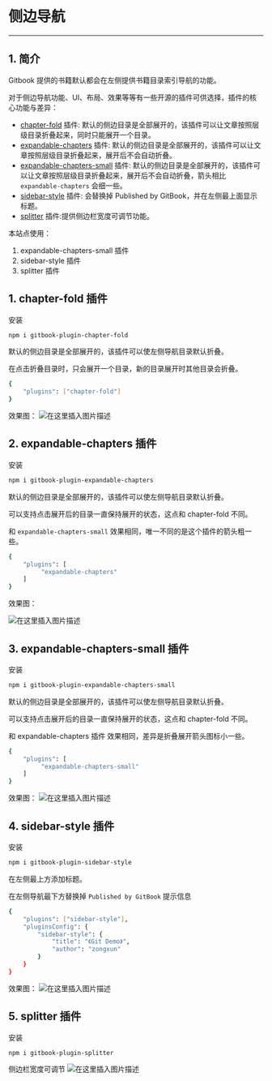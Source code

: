 #  侧边导航



---

## 1. 简介

Gitbook 提供的书籍默认都会在左侧提供书籍目录索引导航的功能。

对于侧边导航功能、UI、布局、效果等等有一些开源的插件可供选择，插件的核心功能与差异：

 - [chapter-fold](https://www.npmjs.com/package/gitbook-plugin-chapter-fold) 插件: 默认的侧边目录是全部展开的，该插件可以让文章按照层级目录折叠起来，同时只能展开一个目录。
 - [expandable-chapters](https://www.npmjs.com/package/gitbook-plugin-expandable-chapters) 插件: 默认的侧边目录是全部展开的，该插件可以让文章按照层级目录折叠起来，展开后不会自动折叠。
 - [expandable-chapters-small](https://www.npmjs.com/package/gitbook-plugin-expandable-chapters-small) 插件: 默认的侧边目录是全部展开的，该插件可以让文章按照层级目录折叠起来，展开后不会自动折叠，箭头相比 `expandable-chapters` 会细一些。
 - [sidebar-style](https://www.npmjs.com/package/gitbook-plugin-sidebar-style) 插件: 会替换掉 Published by GitBook，并在左侧最上面显示标题。
 - [splitter](https://www.npmjs.com/package/gitbook-plugin-splitter) 插件:提供侧边栏宽度可调节功能。

本站点使用：

 1. expandable-chapters-small 插件
 2. sidebar-style 插件
 3. splitter 插件

## 1. chapter-fold 插件
安装

```bash
npm i gitbook-plugin-chapter-fold
```

默认的侧边目录是全部展开的，该插件可以使左侧导航目录默认折叠。

在点击折叠目录时，只会展开一个目录，新的目录展开时其他目录会折叠。


```bash
{
    "plugins": ["chapter-fold"]
}
```
效果图：
![在这里插入图片描述](https://i-blog.csdnimg.cn/blog_migrate/c966d601ea201277411f367c1313c047.png)
## 2. expandable-chapters 插件
安装

```bash
npm i gitbook-plugin-expandable-chapters
```

默认的侧边目录是全部展开的，该插件可以使左侧导航目录默认折叠。

可以支持点击展开后的目录一直保持展开的状态，这点和 chapter-fold 不同。

和 `expandable-chapters-small` 效果相同，唯一不同的是这个插件的箭头粗一些。

```bash
{
    "plugins": [
         "expandable-chapters"
    ]
}
```
效果图：

![在这里插入图片描述](https://i-blog.csdnimg.cn/blog_migrate/39947d2c5e31f886a40407afcaf7edb5.png)

## 3. expandable-chapters-small 插件
安装

```bash
npm i gitbook-plugin-expandable-chapters-small
```

默认的侧边目录是全部展开的，该插件可以使左侧导航目录默认折叠。

可以支持点击展开后的目录一直保持展开的状态，这点和 chapter-fold 不同。

和 expandable-chapters 插件 效果相同，差异是折叠展开箭头图标小一些。

```bash
{
    "plugins": [
         "expandable-chapters-small"
    ]
}
```
效果图：
![在这里插入图片描述](https://i-blog.csdnimg.cn/blog_migrate/13bed2e8c0efa83a6a82253b4e3a64a7.png)
## 4. sidebar-style 插件
安装
```bash
npm i gitbook-plugin-sidebar-style
```

在左侧最上方添加标题。

在左侧导航最下方替换掉 `Published by GitBook` 提示信息

```bash
{
    "plugins": ["sidebar-style"],
    "pluginsConfig": {
        "sidebar-style": {
            "title": "《Git Demo》",
            "author": "zongxun"
        }
    }
}
```
效果图：
![在这里插入图片描述](https://i-blog.csdnimg.cn/blog_migrate/751b029b4bcd55f31c6e742ae9122803.png)

## 5. splitter 插件
安装
```bash
npm i gitbook-plugin-splitter
```

侧边栏宽度可调节
![在这里插入图片描述](https://i-blog.csdnimg.cn/blog_migrate/ac30a98143d4bda9d5cd6636ecdf9eaf.gif#pic_center)


